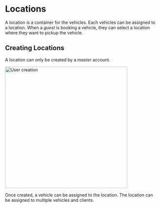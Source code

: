 # Locations

A location is a container for the vehicles. Each vehicles can be assigned to a location. When a _guest_ is booking a vehicle, they can select a location where they want to pickup the vehicle.

## Creating Locations

A location can only be created by a _master_ account.

<img src="/media/locations/create.gif"
     alt="User creation"
     style="margin-left: auto; margin-right: auto; height: 400px" />

Once created, a vehicle can be assigned to the location. The location can be assigned to multiple vehicles and clients.
